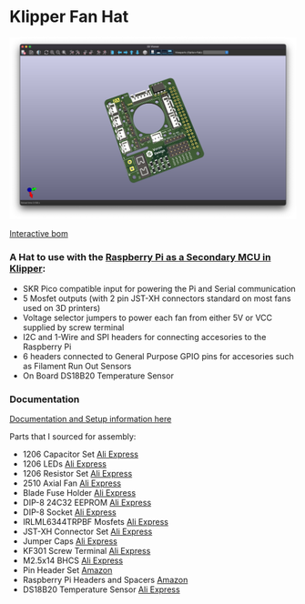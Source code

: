 # Klipper Fan Hat

![Klipper Fan Hat Front](Images/klipper-fan-hat-front.jpg)

[Interactive bom](https://mikethomas.info/Klipper-Fan-Hat)

### A Hat to use with the [Raspberry Pi as a Secondary MCU in Klipper](https://www.klipper3d.org/RPi_microcontroller.html):
- SKR Pico compatible input for powering the Pi and Serial communication
- 5 Mosfet outputs (with 2 pin JST-XH connectors standard on most fans used on 3D printers)
- Voltage selector jumpers to power each fan from either 5V or VCC supplied by screw terminal
- I2C and 1-Wire and SPI headers for connecting accesories to the Raspberry Pi
- 6 headers connected to General Purpose GPIO pins for accesories such as Filament Run Out Sensors
- On Board DS18B20 Temperature Sensor

### Documentation

[Documentation and Setup information here](Documentation/README.md)

 Parts that I sourced for assembly:
- 1206 Capacitor Set [Ali Express](https://www.aliexpress.com/item/1005002907508304.html)
- 1206 LEDs [Ali Express](https://www.aliexpress.com/item/1005003836509392.html)
- 1206 Resistor Set [Ali Express](https://www.aliexpress.com/item/33029877427.html)
- 2510 Axial Fan [Ali Express](https://www.aliexpress.com/item/32807610078.html)
- Blade Fuse Holder [Ali Express](https://www.aliexpress.com/item/1005003194700697.html)
- DIP-8 24C32 EEPROM [Ali Express](https://www.aliexpress.com/item/33036366759.html)
- DIP-8 Socket [Ali Express](https://www.aliexpress.com/item/1005001650813894.html)
- IRLML6344TRPBF Mosfets [Ali Express](https://www.aliexpress.com/item/1005004711783484.html)
- JST-XH Connector Set [Ali Express](https://www.aliexpress.com/item/33000442968.html)
- Jumper Caps [Ali Express](https://www.aliexpress.com/item/1005004482029258.html)
- KF301 Screw Terminal [Ali Express](https://www.aliexpress.com/item/1005003311688833.html)
- M2.5x14 BHCS [Ali Express](https://www.aliexpress.com/item/1005004123548619.html)
- Pin Header Set [Amazon](https://www.amazon.co.uk/gp/product/B07CWSXY7P)
- Raspberry Pi Headers and Spacers [Amazon](https://www.amazon.co.uk/gp/product/B07PHBTTGV)
- DS18B20 Temperature Sensor [Ali Express](https://www.aliexpress.com/item/1783091649.html)
